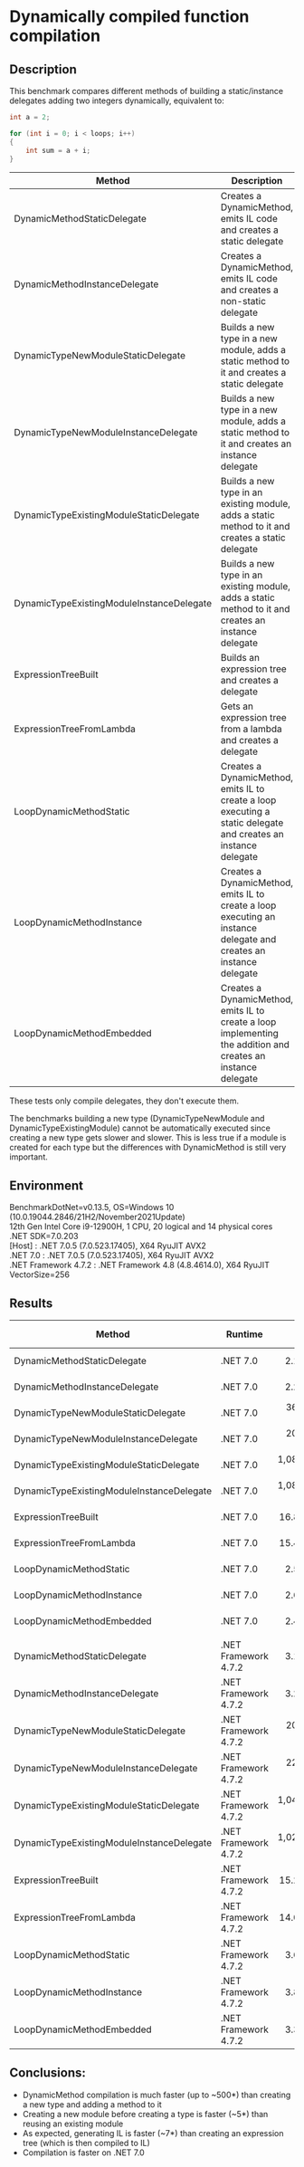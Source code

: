 # Dynamically compiled function compilation

## Description
This benchmark compares different methods of building a static/instance delegates adding two integers dynamically, equivalent to:
```csharp
int a = 2;

for (int i = 0; i < loops; i++)
{
	int sum = a + i;
}
```

|                        Method |                                                                                                                    Description |
|------------------------------ |------------------------------------------------------------------------------------------------------------------------------- |
|               DynamicMethodStaticDelegate |                                               Creates a DynamicMethod, emits IL code and creates a static delegate |
|             DynamicMethodInstanceDelegate |                                           Creates a DynamicMethod, emits IL code and creates a non-static delegate |
|        DynamicTypeNewModuleStaticDelegate |                        Builds a new type in a new module, adds a static method to it and creates a static delegate |
|      DynamicTypeNewModuleInstanceDelegate |                     Builds a new type in a new module, adds a static method to it and creates an instance delegate |
|   DynamicTypeExistingModuleStaticDelegate |                  Builds a new type in an existing module, adds a static method to it and creates a static delegate |
| DynamicTypeExistingModuleInstanceDelegate |               Builds a new type in an existing module, adds a static method to it and creates an instance delegate |
|                       ExpressionTreeBuilt |                                                                   Builds an expression tree and creates a delegate |
|                  ExpressionTreeFromLambda |                                                       Gets an expression tree from a lambda and creates a delegate |
|                   LoopDynamicMethodStatic |    Creates a DynamicMethod, emits IL to create a loop executing a static delegate and creates an instance delegate |
|                 LoopDynamicMethodInstance | Creates a DynamicMethod, emits IL to create a loop executing an instance delegate and creates an instance delegate |
|                 LoopDynamicMethodEmbedded |      Creates a DynamicMethod, emits IL to create a loop implementing the addition and creates an instance delegate |

These tests only compile delegates, they don't execute them.

The benchmarks building a new type (DynamicTypeNewModule and DynamicTypeExistingModule) cannot be automatically executed since creating a new type gets slower and slower. 
This is less true if a module is created for each type but the differences with DynamicMethod is still very important.

## Environment
<p>
BenchmarkDotNet=v0.13.5, OS=Windows 10 (10.0.19044.2846/21H2/November2021Update)<br/>
12th Gen Intel Core i9-12900H, 1 CPU, 20 logical and 14 physical cores<br/>
.NET SDK=7.0.203<br/>
  [Host]               : .NET 7.0.5 (7.0.523.17405), X64 RyuJIT AVX2<br/>
  .NET 7.0             : .NET 7.0.5 (7.0.523.17405), X64 RyuJIT AVX2<br/>
  .NET Framework 4.7.2 : .NET Framework 4.8 (4.8.4614.0), X64 RyuJIT VectorSize=256<br/>
</p>

## Results
|                                    Method |              Runtime |         Mean |      StdDev | Ratio |   Gen0 |   Gen1 |   Gen2 | Allocated | Alloc Ratio |
|------------------------------------------ |--------------------- |-------------:|------------:|------:|-------:|-------:|-------:|----------:|------------:|
|               DynamicMethodStaticDelegate |             .NET 7.0 |     2.192 us |   0.1452 us |  1.00 | 0.0954 | 0.0916 |      - |   1.17 KB |        1.00 |
|             DynamicMethodInstanceDelegate |             .NET 7.0 |     2.223 us |   0.1259 us |  1.02 | 0.0992 | 0.0954 | 0.0038 |   1.19 KB |        1.01 |
|        DynamicTypeNewModuleStaticDelegate |             .NET 7.0 |   364.193 us | 107.3461 us |     ? | 0.3662 | 0.1221 |      - |   5.17 KB |           ? |
|      DynamicTypeNewModuleInstanceDelegate |             .NET 7.0 |   202.344 us |  41.4606 us |     ? | 0.3662 | 0.1221 |      - |   5.49 KB |           ? |
|   DynamicTypeExistingModuleStaticDelegate |             .NET 7.0 | 1,081.277 us | 215.7931 us |     ? |      - |      - |      - |   4.29 KB |           ? |
| DynamicTypeExistingModuleInstanceDelegate |             .NET 7.0 | 1,086.329 us | 256.6200 us |     ? |      - |      - |      - |   4.61 KB |           ? |
|                       ExpressionTreeBuilt |             .NET 7.0 |    16.839 us |   0.2495 us |  7.79 | 0.3662 | 0.3357 |      - |   4.67 KB |        3.99 |
|                  ExpressionTreeFromLambda |             .NET 7.0 |    15.494 us |   0.4311 us |  7.14 | 0.3815 | 0.3662 |      - |   4.73 KB |        4.04 |
|                   LoopDynamicMethodStatic |             .NET 7.0 |     2.533 us |   0.1236 us |  1.17 | 0.1297 | 0.1259 | 0.0038 |   1.58 KB |        1.35 |
|                 LoopDynamicMethodInstance |             .NET 7.0 |     2.662 us |   0.1430 us |  1.23 | 0.1297 | 0.1259 | 0.0038 |   1.58 KB |        1.35 |
|                 LoopDynamicMethodEmbedded |             .NET 7.0 |     2.497 us |   0.1446 us |  1.15 | 0.1221 | 0.1183 | 0.0114 |   1.48 KB |        1.26 |
|                                           |                      |              |             |       |        |        |        |           |             |
|               DynamicMethodStaticDelegate | .NET Framework 4.7.2 |     3.168 us |   0.0908 us |  1.00 | 0.1984 | 0.0992 | 0.0229 |   1.24 KB |        1.00 |
|             DynamicMethodInstanceDelegate | .NET Framework 4.7.2 |     3.273 us |   0.0562 us |  1.03 | 0.2022 | 0.0992 | 0.0229 |   1.25 KB |        1.01 |
|        DynamicTypeNewModuleStaticDelegate | .NET Framework 4.7.2 |   205.954 us |  38.4390 us |     ? | 0.9766 | 0.2441 |      - |   6.31 KB |           ? |
|      DynamicTypeNewModuleInstanceDelegate | .NET Framework 4.7.2 |   226.222 us |  42.4134 us |     ? | 0.9766 | 0.2441 |      - |   6.54 KB |           ? |
|   DynamicTypeExistingModuleStaticDelegate | .NET Framework 4.7.2 | 1,049.783 us | 257.2515 us |     ? | 0.4883 |      - |      - |   4.83 KB |           ? |
| DynamicTypeExistingModuleInstanceDelegate | .NET Framework 4.7.2 | 1,020.321 us | 237.4216 us |     ? | 0.4883 |      - |      - |   5.07 KB |           ? |
|                       ExpressionTreeBuilt | .NET Framework 4.7.2 |    15.208 us |   0.0825 us |  4.81 | 0.8240 | 0.3967 | 0.0305 |   5.19 KB |        4.19 |
|                  ExpressionTreeFromLambda | .NET Framework 4.7.2 |    14.062 us |   0.0985 us |  4.44 | 0.7935 | 0.3967 | 0.0305 |   4.92 KB |        3.98 |
|                   LoopDynamicMethodStatic | .NET Framework 4.7.2 |     3.690 us |   0.0986 us |  1.17 | 0.2785 | 0.1411 | 0.0305 |   1.73 KB |        1.40 |
|                 LoopDynamicMethodInstance | .NET Framework 4.7.2 |     3.855 us |   0.0642 us |  1.22 | 0.2785 | 0.1411 | 0.0305 |   1.73 KB |        1.40 |
|                 LoopDynamicMethodEmbedded | .NET Framework 4.7.2 |     3.367 us |   0.0848 us |  1.06 | 0.2594 | 0.1297 | 0.0305 |   1.61 KB |        1.30 |

## Conclusions:
- DynamicMethod compilation is much faster (up to ~500*) than creating a new type and adding a method to it
- Creating a new module before creating a type is faster (~5*) than reusing an existing module
- As expected, generating IL is faster (~7*) than creating an expression tree (which is then compiled to IL)
- Compilation is faster on .NET 7.0

